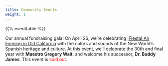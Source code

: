 ```yaml
---
title: Community Events
weight: 1
---
```


{{% eventtable %}}

Our annual fundraising gala!  On April 26, we’re celebrating
[¡Fiesta! An Evening in Old California](./events/fiesta) with the colors and
sounds of the New World’s Spanish heritage and culture.  At this event, we’ll
celebrate the 30th and final year with **Maestro Gregory Wait**, and welcome his
successor, **Dr. Buddy James**.  This event is <span style="color:red">sold out</span>.
